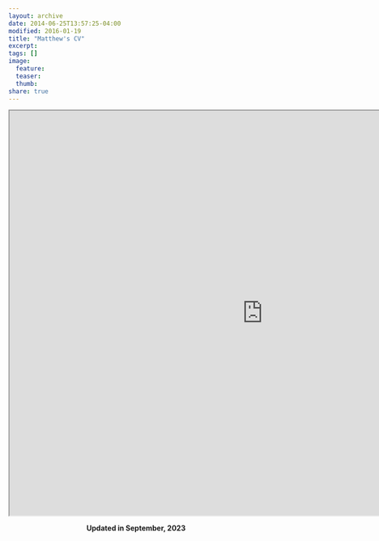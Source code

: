 ```yaml
---
layout: archive
date: 2014-06-25T13:57:25-04:00
modified: 2016-01-19
title: "Matthew's CV"
excerpt:
tags: []
image:
  feature:
  teaser:
  thumb:
share: true
---
```



<iframe src="https://drive.google.com/file/d/1EyvujqBanXfWPRl-eszMoACrQKLdn3pz/preview" width="1000" height="800"></iframe>

<p align="center">
  <b>Updated in September, 2023</b><br>
  <b>  </b><br>
</p>
